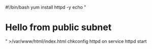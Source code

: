 #!/bin/bash
yum install httpd -y
echo "<html><h1>Hello from public subnet</h1></html>" >/var/www/html/index.html
chkconfig httpd on
service httpd start
